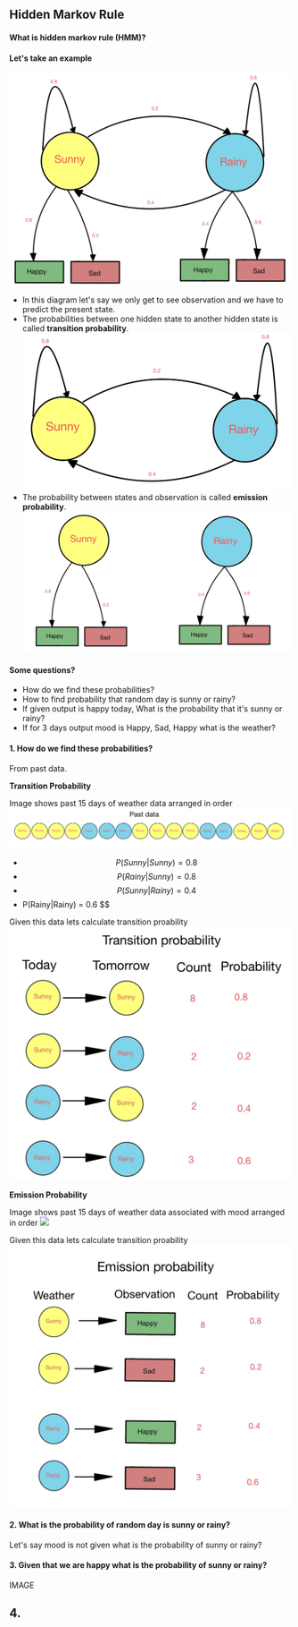 ## Hidden Markov Rule

#### What is hidden markov rule (HMM)?

#### Let's take an example

![](images/main.jpg)

- In this diagram let's say we only get to see observation and we have to predict the present state.
- The probabilities between one hidden state to another hidden state is called **transition probability**.
![](images/transition.jpg)
- The probability between states and observation is called **emission probability**.
![](images/emission.jpg)

#### Some questions?
- How do we find these probabilities?
- How to find probability that random day is sunny or rainy?
- If given output is happy today, What is the probability that it's sunny or rainy?
- If for 3 days output mood is Happy, Sad, Happy what is the weather?

#### 1. How do we find these probabilities?
From past data.

**Transition Probability**

Image shows past 15 days of weather data arranged in order
![](images/past_data_transition.jpg)

- $$P(Sunny|Sunny) = 0.8 $$
- $$P(Rainy|Sunny) = 0.8 $$
- $$P(Sunny|Rainy) = 0.4 $$
- P(Rainy|Rainy) = 0.6 $$

Given this data lets calculate transition proability
![](images/transition_proba.jpg)

**Emission Probability**

Image shows past 15 days of weather data associated with mood arranged in order
![](images/emission.jpgjpg)

Given this data lets calculate transition proability
![](images/emissison_proba.jpg)


#### 2. What is the probability of random day is sunny or rainy?
Let's say mood is not given what is the probability of sunny or rainy?

#### 3. Given that we are happy what is the probability of sunny or rainy?
IMAGE

## 4.

